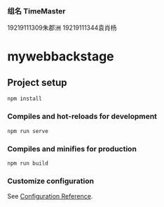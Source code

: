 ### 组名 TimeMaster
19219111309朱郡洲
19219111344袁肖杨

# mywebbackstage

## Project setup
```
npm install
```

### Compiles and hot-reloads for development
```
npm run serve
```

### Compiles and minifies for production
```
npm run build
```

### Customize configuration
See [Configuration Reference](https://cli.vuejs.org/config/).
